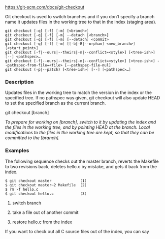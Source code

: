 https://git-scm.com/docs/git-checkout

Git checkout is used to switch branches and if you don’t specify a branch name it updates files in the working tree to that in the index (staging area).

```
git checkout [-q] [-f] [-m] [<branch>]
git checkout [-q] [-f] [-m] --detach [<branch>]
git checkout [-q] [-f] [-m] [--detach] <commit>
git checkout [-q] [-f] [-m] [[-b|-B|--orphan] <new_branch>] [<start_point>]
git checkout [-f|--ours|--theirs|-m|--conflict=<style>] [<tree-ish>] [--] <pathspec>…​
git checkout [-f|--ours|--theirs|-m|--conflict=<style>] [<tree-ish>] --pathspec-from-file=<file> [--pathspec-file-nul]
git checkout (-p|--patch) [<tree-ish>] [--] [<pathspec>…​]
````

### Description  


Updates files in the working tree to match the version in the index or the specified tree. If no pathspec was given, git checkout will also update HEAD to set the specified branch as the current branch.

git checkout [branch]

*To prepare for working on [branch], switch to it by updating the index and the files in the working tree, and by pointing HEAD at the branch. Local modifications to the files in the working tree are kept, so that they can be committed to the [branch].*

### Examples
The following sequence checks out the master branch, reverts the Makefile to two revisions back, deletes hello.c by mistake, and gets it back from the index.

	$ git checkout master             (1)
	$ git checkout master~2 Makefile  (2)
	$ rm -f hello.c
	$ git checkout hello.c            (3)

1. switch branch

2. take a file out of another commit

3. restore hello.c from the index

If you want to check out all C source files out of the index, you can say
